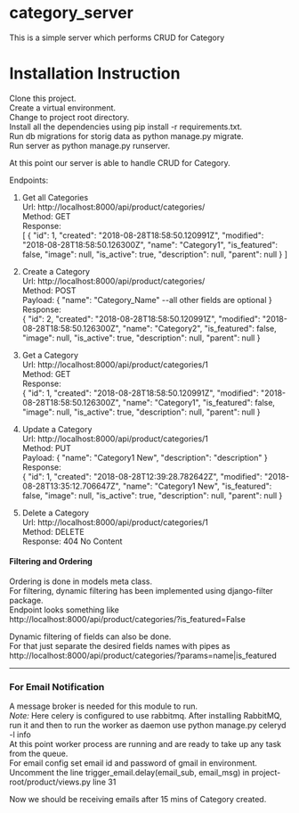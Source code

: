 # category_server
This is a simple server which performs CRUD for Category

# Installation Instruction

Clone this project. <br>
Create a virtual environment. <br>
Change to project root directory. <br>
Install all the dependencies using pip install -r requirements.txt. <br>
Run db migrations for storig data as python manage.py migrate. <br>
Run server as python manage.py runserver. <br>

At this point our server is able to handle CRUD for Category.

Endpoints: <br>

1. Get all Categories <br>
Url: http://localhost:8000/api/product/categories/ <br> 
Method: GET <br> 
Response: <br>
[
  {
        "id": 1,
        "created": "2018-08-28T18:58:50.120991Z",
        "modified": "2018-08-28T18:58:50.126300Z",
        "name": "Category1",
        "is_featured": false,
        "image": null,
        "is_active": true,
        "description": null,
        "parent": null
    }
]


2. Create a Category <br>
Url: http://localhost:8000/api/product/categories/ <br> 
Method: POST <br> 
Payload: {
  "name": "Category_Name" --all other fields are optional
} <br>
Response: <br>
{
        "id": 2,
        "created": "2018-08-28T18:58:50.120991Z",
        "modified": "2018-08-28T18:58:50.126300Z",
        "name": "Category2",
        "is_featured": false,
        "image": null,
        "is_active": true,
        "description": null,
        "parent": null
}

3. Get a Category <br>
Url: http://localhost:8000/api/product/categories/1 <br> 
Method: GET <br> 
Response: <br>
{
        "id": 1,
        "created": "2018-08-28T18:58:50.120991Z",
        "modified": "2018-08-28T18:58:50.126300Z",
        "name": "Category1",
        "is_featured": false,
        "image": null,
        "is_active": true,
        "description": null,
        "parent": null
}


4. Update a Category <br>
Url: http://localhost:8000/api/product/categories/1 <br> 
Method: PUT <br> 
Payload: {
  "name": "Category1 New",
  "description": "description"
} <br>
Response: <br>
{
    "id": 1,
    "created": "2018-08-28T12:39:28.782642Z",
    "modified": "2018-08-28T13:35:12.706647Z",
    "name": "Category1 New",
    "is_featured": false,
    "image": null,
    "is_active": true,
    "description": null,
    "parent": null
}

5. Delete a Category <br>
Url: http://localhost:8000/api/product/categories/1 <br> 
Method: DELETE <br> 
Response: 404 No Content

<h4>Filtering and Ordering</h4>

Ordering is done in models meta class.<br>
For filtering, dynamic filtering has been implemented using django-filter package. <br>
Endpoint looks something like <br>
http://localhost:8000/api/product/categories/?is_featured=False <br>

Dynamic filtering of fields can also be done.<br>
For that just separate the desired fields names with pipes as <br>
http://localhost:8000/api/product/categories/?params=name|is_featured <br>

<hr>

<h3> For Email Notification </h3>
A message broker is needed for this module to run. <br>
<i>Note:</i> Here celery is configured to use rabbitmq.
After installing RabbitMQ, run it and then to run the worker as daemon use python manage.py celeryd -l info <br>
At this point worker process are running and are ready to take up any task from the queue. <br>
For email config set email id and password of gmail in environment. <br>
Uncomment the line trigger_email.delay(email_sub, email_msg) in project-root/product/views.py line 31 <br>

Now we should be receiving emails after 15 mins of Category created.



